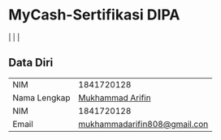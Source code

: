 # MyCash-Sertifikasi DIPA

|  |  |

## Data Diri

|  |  |
|--|--|
| NIM | 1841720128 |
| Nama Lengkap | [Mukhammad Arifin](https://github.com/mukhammadarifin) |
| NIM | 1841720128 |
| Email | mukhammadarifin808@gmail.con |
 
